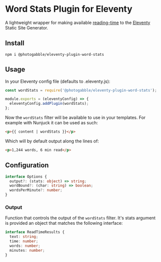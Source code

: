 # Word Stats Plugin for Eleventy

A lightweight wrapper for making available [reading-time](https://www.npmjs.com/package/reading-time) to the [Eleventy](https://www.11ty.dev/) Static Site Generator.

## Install

```
npm i @photogabble/eleventy-plugin-word-stats
```

## Usage

In your Eleventy config file (defaults to .eleventy.js):

```js
const wordStats = require('@photogabble/eleventy-plugin-word-stats');

module.exports = (eleventyConfig) => {
  eleventyConfig.addPlugin(wordStats);
};
```

Now the `wordStats` filter will be available to use in your templates. For example with Nunjuck it can be used as such:

```html
<p>{{ content | wordStats }}</p>
```
Which will by default output along the lines of:

```html
<p>1,244 words, 6 min read</p>
```

## Configuration

```ts
interface Options {
  output?: (stats: object) => string;
  wordBound?: (char: string) => boolean;
  wordsPerMinute?: number;
}
```

### Output
Function that controls the output of the `wordStats` filter. It's stats argument is provided an object that matches the following interface:

```ts
interface ReadTimeResults {
  text: string;
  time: number;
  words: number;
  minutes: number;
}
```
